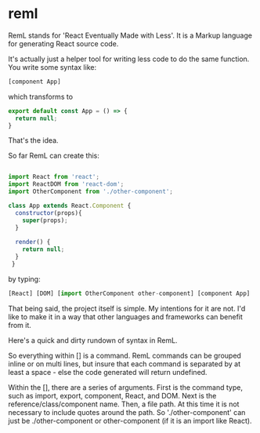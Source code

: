 # reml
RemL stands for 'React Eventually Made with Less'. It is a Markup language for generating React source code.

It's actually just a helper tool for writing less code to do the same function. You write some syntax like:


```javascript
[component App]
```

which transforms to

```javascript
export default const App = () => {
  return null;
}
```

That's the idea.

So far RemL can create this:

```javascript

import React from 'react';
import ReactDOM from 'react-dom';
import OtherComponent from './other-component';

class App extends React.Component {
  constructor(props){
    super(props);
  }
  
  render() {
    return null;
  }
 }
```


 by typing:
 
 ```javascript
 [React] [DOM] [import OtherComponent other-component] [component App]
 ```
That being said, the project itself is simple. My intentions for it are not. I'd like to make it in a way that other languages and frameworks can benefit from it.

Here's a quick and dirty rundown of syntax in RemL.

So everything within [] is a command. RemL commands can be grouped inline or on multi lines, but insure that each command is separated by at least a space - else the code generated will return undefined.

Within the [], there are a series of arguments. First is the command type, such as import, export, component, React, and DOM. Next is the reference/class/component name. Then, a file path. At this time it is not necessary to include quotes around the path. So './other-component' can just be ./other-component or other-component (if it is an import like React).
 
